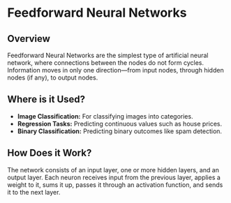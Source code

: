 # Feedforward Neural Networks

## Overview

Feedforward Neural Networks are the simplest type of artificial neural network, where connections between the nodes do not form cycles. Information moves in only one direction—from input nodes, through hidden nodes (if any), to output nodes.

## Where is it Used?

- **Image Classification:** For classifying images into categories.
- **Regression Tasks:** Predicting continuous values such as house prices.
- **Binary Classification:** Predicting binary outcomes like spam detection.

## How Does it Work?

The network consists of an input layer, one or more hidden layers, and an output layer. Each neuron receives input from the previous layer, applies a weight to it, sums it up, passes it through an activation function, and sends it to the next layer.
